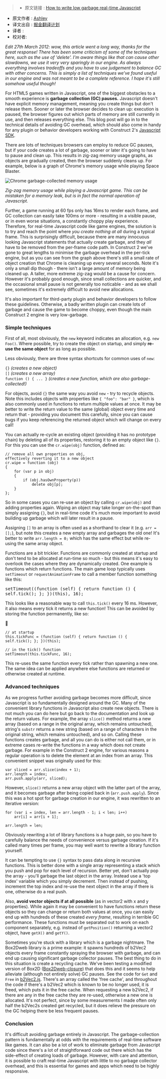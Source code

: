 >* 原文链接 : [How to write low garbage real-time Javascript](https://www.scirra.com/blog/76/how-to-write-low-garbage-real-time-javascript)
* 原文作者 : [Ashley ](https://www.scirra.com/users/ashley)
* 译文出自 : [掘金翻译计划](https://github.com/xitu/gold-miner)
* 译者 : 
* 校对者:

_Edit 27th March 2012: wow, this article went a long way, thanks for the great response! There has been some criticism of some of the techniques here, such as the use of 'delete'. I'm aware things like that can cause other slowdowns, we use it very very sparingly in our engine. As always everything involves tradeoffs and you have to use judgement to balance GC with other concerns. This is simply a list of techniques we've found useful in our engine and was not meant to be a complete reference. I hope it's still somehow useful though!_

For HTML5 games written in Javascript, one of the biggest obstacles to a smooth experience is **garbage collection (GC) pauses.** Javascript doesn't have explicit memory management, meaning you create things but don't release them. Sooner or later the browser decides to clean up: execution is paused, the browser figures out which parts of memory are still currently in use, and then releases everything else. This blog post will go in to the technical details of avoiding GC overhead, which should also come in handy for any plugin or behavior developers working with Construct 2's [Javascript SDK](http://www.scirra.com/manual/15/sdk "Construct 2 Javascript Plugin and Behavior SDK").

There are lots of techniques browsers can employ to reduce GC pauses, but if your code creates a lot of garbage, sooner or later it's going to have to pause and clean up. This results in zig-zag memory usage graphs, as objects are gradually created, then the browser suddenly cleans up. For example, below is a graph of Chrome's memory usage while playing Space Blaster.

![Chrome garbage-collected memory usage](https://www.scirra.com/images/chromememoryusage.png)  

_Zig-zag memory usage while playing a Javascript game. This can be mistaken for a memory leak, but is in fact the normal operation of Javascript._

Further, a game running at 60 fps only has 16ms to render each frame, and GC collection can easily take 100ms or more - resulting in a visible pause, or in even worse situations, a constantly choppy play experience. Therefore, for real-time Javascript code like game engines, the solution is to try and reach the point where _you create nothing at all_ during a typical frame. This is surprisingly difficult, because there are many innocuous looking Javascript statements that actually create garbage, and they _all_ have to be removed from the per-frame code path. In Construct 2 we've gone to great lengths to minimise the garbage overhead in the per-tick engine, but as you can see from the graph above there's still a small rate of object creation that Chrome is cleaning up every several seconds. Note it's only a small dip though - there isn't a large amount of memory being cleaned up. A taller, more extreme zig-zag would be a cause for concern. However it's probably good enough, since small collections are quicker, and the occasional small pause is not generally too noticable - and as we shall see, sometimes it's extremely difficult to avoid new allocations.

It's also important for third-party plugin and behavior developers to follow these guidelines. Otherwise, a badly written plugin can create lots of garbage and cause the game to become choppy, even though the main Construct 2 engine is very low-garbage.

### Simple techniques

First of all, most obviously, the `new` keyword indicates an allocation, e.g. `new Foo()`. Where possible, try to create the object on startup, and simply **re-use the same object** for as long as possible.

Less obviously, there are three syntax shortcuts for common uses of `new`:

`{}` _(creates a new object)_  
`[]` _(creates a new array)_  
`function () { ... }` _(creates a new function, which are also garbage-collected!)_

For objects, avoid `{}` the same way you avoid `new` - try to recycle objects. Note this includes objects with properties like `{ "foo": "bar" }`, which is also commonly used in functions to return multiple values at once. It may be better to write the return value to the same (global) object every time and return that - providing you document this carefully, since you can cause bugs if you keep referencing the returned object which will change on every call!

You can actually re-cycle an existing object (providing it has no prototype chain) by deleting all of its properties, restoring it to an empty object like `{}`. For this you can use the `cr.wipe(obj)` function, defined as:

    // remove all own properties on obj,
    effectively reverting it to a new object
    cr.wipe = function (obj)
    {
    	for (var p in obj)
    	{
    		if (obj.hasOwnProperty(p))
    			delete obj[p];
    	}
    };

So in some cases you can re-use an object by calling `cr.wipe(obj)` and adding properties again. Wiping an object may take longer on-the-spot than simply assigning `{}`, but in real-time code it's much more important to avoid building up garbage which will later result in a pause.

Assigning `[]` to an array is often used as a shorthand to clear it (e.g. `arr = [];`), but note this creates a new empty array and garbages the old one! It's better to write `arr.length = 0;` which has the same effect but while re-using the same array object.

Functions are a bit trickier. Functions are commonly created at startup and don't tend to be allocated at run-time so much - but this means it's easy to overlook the cases where they are dynamically created. One example is functions which return functions. The main game loop typically uses `setTimeout` or `requestAnimationFrame` to call a member function something like this:

<pre>setTimeout((function (self) { return function () {
self.tick(); }; })(this), 16);</pre>

This looks like a reasonable way to call `this.tick()` every 16 ms. However, it also means every tick it returns a new function! This can be avoided by storing the function permanently, like so:



    // at startup
    this.tickFunc = (function (self) { return function () {
    self.tick(); }; })(this);

    // in the tick() function
    setTimeout(this.tickFunc, 16); 

This re-uses the same function every tick rather than spawning a new one. The same idea can be applied anywhere else functions are returned or otherwise created at runtime.

### Advanced techniques

As we progress further avoiding garbage becomes more difficult, since Javascript is so fundamentally designed around the GC. Many of the convenient library functions in Javascript also create new objects. There is not much you can do here but go back to the documentation and look up the return values. For example, the array `slice()` method returns a new array (based on a range in the original array, which remains untouched), string's `substr` returns a new string (based on a range of characters in the original string, which remains untouched), and so on. Calling these functions creates garbage, and all you can do is either not call them, or in extreme cases re-write the functions in a way which does not create garbage. For example in the Construct 2 engine, for various reasons a regular operation is to delete the element at an index from an array. This convenient snippet was originally used for this:

    var sliced = arr.slice(index + 1);
    arr.length = index;
    arr.push.apply(arr, sliced);

However, `slice()` returns a new array object with the latter part of the array, and it becomes garbage after being copied back in (`arr.push.apply`). Since this was a hot spot for garbage creation in our engine, it was rewritten to an iterative version:

    for (var i = index, len = arr.length - 1; i < len; i++)
    	arr[i] = arr[i + 1];

    arr.length = len;

Obviously rewriting a lot of library functions is a huge pain, so you have to carefully balance the needs of convenience versus garbage creation. If it's called many times per frame, you may well want to rewrite a library function yourself.

It can be tempting to use `{}` syntax to pass data along in recursive functions. This is better done with a single array representing a stack which you push and pop for each level of recursion. Better yet, don't actually pop the array - you'll garbage the last object in the array. Instead use a 'top index' variable which you simply decrement. Then instead of pushing, increment the top index and re-use the next object in the array if there is one, otherwise do a real push.

Also, **avoid vector objects if at all possible** (as in vector2 with x and y properties). While again it may be convenient to have functions return these objects so they can change or return both values at once, you can easily end up with hundreds of these created _every frame_, resulting in terrible GC performance. These functions must be separated out to work on each component separately, e.g. instead of `getPosition()` returning a vector2 object, have `getX()` and `getY()`.

Sometimes you're stuck with a library which is a garbage nightmare. The Box2Dweb library is a prime example: it spawns hundreds of b2Vec2 objects every frame constantly spraying the browser with garbage, and can end up causing significant garbage collector pauses. The best thing to do in this situation is create a recycling cache. We've been testing a modified version of Box2D ([Box2Dweb-closure](https://github.com/illandril/box2dweb-closure)) that does this and it seems to help alleviate (although not entirely solve) GC pauses. See the code for `Get` and `Free` in [b2Vec2.js](https://github.com/illandril/box2dweb-closure/blob/master/src/common/math/b2Vec2.js). There's an array called the 'free cache', and throughout the code if there's a b2Vec2 which is known to be no longer used, it is freed, which puts it in the free cache. When requesting a new b2Vec2, if there are any in the free cache they are re-used, otherwise a new one is allocated. It's not perfect, since by some measurements I made often only half the b2Vec2s created get recycled, but it does relieve the pressure on the GC helping there be less frequent pauses.

### Conclusion

It's difficult avoiding garbage entirely in Javascript. The garbage-collection pattern is fundamentally at odds with the requirements of real-time software like games. It can also be a lot of work to eliminate garbage from Javascript code since there's a lot of straightforward code out there which has the side-effect of creating loads of garbage. However, with care and attention, it is possible to craft real-time Javascript with little to no garbage collector overhead, and this is essential for games and apps which need to be highly responsive.


